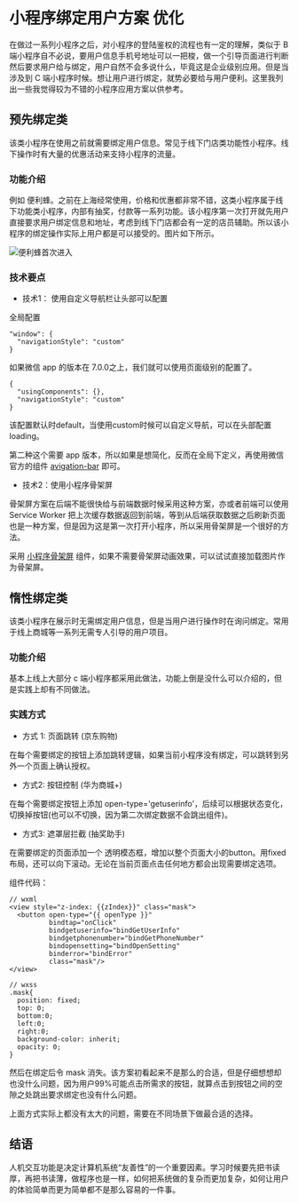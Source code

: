 # 小程序绑定用户方案 优化

在做过一系列小程序之后，对小程序的登陆鉴权的流程也有一定的理解，类似于 B 端小程序自不必说，要用户信息手机号地址可以一把梭，做一个引导页面进行判断然后要求用户给与绑定，用户自然不会多说什么，毕竟这是企业级别应用。但是当涉及到 C 端小程序时候。想让用户进行绑定，就势必要给与用户便利。这里我列出一些我觉得较为不错的小程序应用方案以供参考。

## 预先绑定类

该类小程序在使用之前就需要绑定用户信息。常见于线下门店类功能性小程序。线下操作时有大量的优惠活动来支持小程序的流量。

### 功能介绍
例如 便利蜂。之前在上海经常使用，价格和优惠都非常不错，这类小程序属于线下功能类小程序，内部有抽奖，付款等一系列功能。该小程序第一次打开就先用户直接要求用户绑定信息和地址，考虑到线下门店都会有一定的店员辅助。所以该小程序的绑定操作实际上用户都是可以接受的。图片如下所示。

![便利蜂首次进入](https://image-static.segmentfault.com/182/241/1822419247-5cdaec8ed59be_articlex)

### 技术要点
- 技术1： 使用自定义导航栏让头部可以配置  

全局配置
```
"window": {
  "navigationStyle": "custom"
}
```

如果微信 app 的版本在 7.0.0之上，我们就可以使用页面级别的配置了。

```
{
  "usingComponents": {},
  "navigationStyle": "custom"
}
```

该配置默认时default，当使用custom时候可以自定义导航，可以在头部配置 loading。

第二种这个需要 app 版本，所以如果是想简化，反而在全局下定义，再使用微信官方的组件 [avigation-bar](https://github.com/wechat-miniprogram/navigation-bar) 即可。

- 技术2：使用小程序骨架屏  

骨架屏方案在后端不能很快给与前端数据时候采用这种方案，亦或者前端可以使用 Service Worker 把上次缓存数据返回到前端，等到从后端获取数据之后刷新页面也是一种方案，但是因为这是第一次打开小程序，所以采用骨架屏是一个很好的方法。   

采用 [小程序骨架屏](https://github.com/jayZOU/skeleton) 组件，如果不需要骨架屏动画效果，可以试试直接加载图片作为骨架屏。



## 惰性绑定类

该类小程序在展示时无需绑定用户信息，但是当用户进行操作时在询问绑定。常用于线上商城等一系列无需专人引导的用户项目。

### 功能介绍

基本上线上大部分 c 端小程序都采用此做法，功能上倒是没什么可以介绍的，但是实践上却有不同做法。

### 实践方式
- 方式 1: 页面跳转 (京东购物)

在每个需要绑定的按钮上添加跳转逻辑，如果当前小程序没有绑定，可以跳转到另外一个页面上确认授权。

- 方式2: 按钮控制 (华为商城+)

在每个需要绑定按钮上添加 open-type='getuserinfo'，后续可以根据状态变化，切换掉按钮(也可以不切换，因为第二次绑定数据不会跳出组件)。

- 方式3: 遮罩层拦截 (抽奖助手)

在需要绑定的页面添加一个 透明模态框，增加以整个页面大小的button。用fixed布局，还可以向下滚动。无论在当前页面点击任何地方都会出现需要绑定选项。  

组件代码：

```
// wxml
<view style="z-index: {{zIndex}}" class="mask">
  <button open-type="{{ openType }}"
          bindtap="onClick"
          bindgetuserinfo="bindGetUserInfo"
          bindgetphonenumber="bindGetPhoneNumber"
          bindopensetting="bindOpenSetting"
          binderror="bindError"
          class="mask"/>
</view>

// wxss
.mask{
  position: fixed;
  top: 0;
  bottom:0;
  left:0;
  right:0;
  background-color: inherit;
  opacity: 0;
}
```

然后在绑定后令 mask 消失。该方案初看起来不是那么的合适，但是仔细想想却也没什么问题，因为用户99%可能点击所需求的按钮，就算点击到按钮之间的空隙之处跳出要求绑定也没有什么问题。

上面方式实际上都没有太大的问题，需要在不同场景下做最合适的选择。


## 结语
人机交互功能是决定计算机系统“友善性”的一个重要因素。学习时候要先把书读厚，再把书读薄，做程序也是一样，如何把系统做的复杂而更加复杂，如何让用户的体验简单而更为简单都不是那么容易的一件事。 

<Valine></Valine>